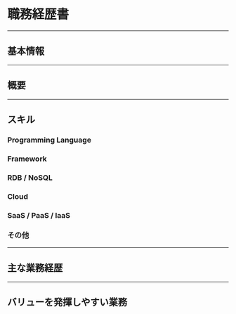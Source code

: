 # 職務経歴書

---

## 基本情報

---

## 概要

---

## スキル

### Programming Language

### Framework

### RDB / NoSQL

### Cloud

### SaaS / PaaS / IaaS

### その他

---

## 主な業務経歴

---

## バリューを発揮しやすい業務
